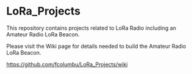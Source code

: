 # LoRa_Projects
This repository contains projects related to LoRa Radio including an Amateur Radio LoRa Beacon.

Please visit the Wiki page for details needed to build the Amateur Radio LoRa Beacon. 

https://github.com/fcolumbu/LoRa_Projects/wiki
